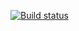 [![Build status](https://ci.appveyor.com/api/projects/status/dncvdo9f72a68as5?svg=true)](https://ci.appveyor.com/project/Oksana-Zett/settingciappveyor)
